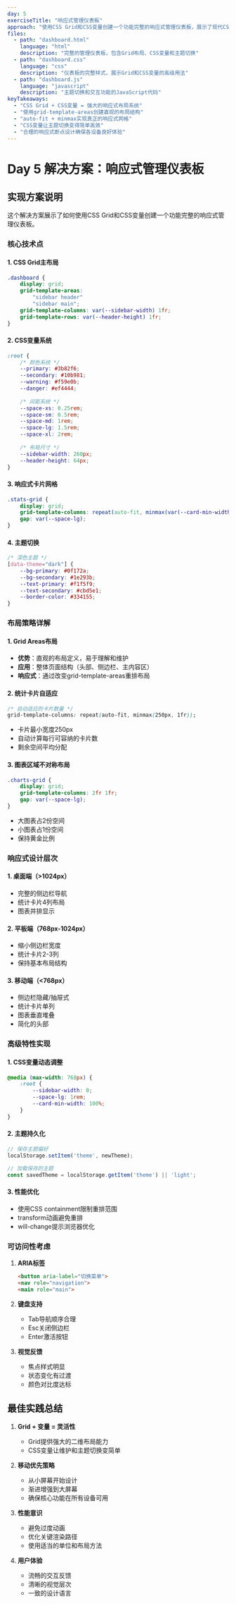 ```yaml
---
day: 5
exerciseTitle: "响应式管理仪表板"
approach: "使用CSS Grid和CSS变量创建一个功能完整的响应式管理仪表板，展示了现代CSS的强大功能"
files:
  - path: "dashboard.html"
    language: "html"
    description: "完整的管理仪表板，包含Grid布局、CSS变量和主题切换"
  - path: "dashboard.css"
    language: "css"
    description: "仪表板的完整样式，展示Grid和CSS变量的高级用法"
  - path: "dashboard.js"
    language: "javascript"
    description: "主题切换和交互功能的JavaScript代码"
keyTakeaways:
  - "CSS Grid + CSS变量 = 强大的响应式布局系统"
  - "使用grid-template-areas创建直观的布局结构"
  - "auto-fit + minmax实现真正的响应式网格"
  - "CSS变量让主题切换变得简单高效"
  - "合理的响应式断点设计确保各设备良好体验"
---
```


# Day 5 解决方案：响应式管理仪表板

## 实现方案说明

这个解决方案展示了如何使用CSS Grid和CSS变量创建一个功能完整的响应式管理仪表板。

### 核心技术点

#### 1. CSS Grid主布局
```css
.dashboard {
    display: grid;
    grid-template-areas:
        "sidebar header"
        "sidebar main";
    grid-template-columns: var(--sidebar-width) 1fr;
    grid-template-rows: var(--header-height) 1fr;
}
```

#### 2. CSS变量系统
```css
:root {
    /* 颜色系统 */
    --primary: #3b82f6;
    --secondary: #10b981;
    --warning: #f59e0b;
    --danger: #ef4444;
    
    /* 间距系统 */
    --space-xs: 0.25rem;
    --space-sm: 0.5rem;
    --space-md: 1rem;
    --space-lg: 1.5rem;
    --space-xl: 2rem;
    
    /* 布局尺寸 */
    --sidebar-width: 260px;
    --header-height: 64px;
}
```

#### 3. 响应式卡片网格
```css
.stats-grid {
    display: grid;
    grid-template-columns: repeat(auto-fit, minmax(var(--card-min-width), 1fr));
    gap: var(--space-lg);
}
```

#### 4. 主题切换
```css
/* 深色主题 */
[data-theme="dark"] {
    --bg-primary: #0f172a;
    --bg-secondary: #1e293b;
    --text-primary: #f1f5f9;
    --text-secondary: #cbd5e1;
    --border-color: #334155;
}
```

### 布局策略详解

#### 1. Grid Areas布局
- **优势**：直观的布局定义，易于理解和维护
- **应用**：整体页面结构（头部、侧边栏、主内容区）
- **响应式**：通过改变grid-template-areas重排布局

#### 2. 统计卡片自适应
```css
/* 自动适应的卡片数量 */
grid-template-columns: repeat(auto-fit, minmax(250px, 1fr));
```
- 卡片最小宽度250px
- 自动计算每行可容纳的卡片数
- 剩余空间平均分配

#### 3. 图表区域不对称布局
```css
.charts-grid {
    display: grid;
    grid-template-columns: 2fr 1fr;
    gap: var(--space-lg);
}
```
- 大图表占2份空间
- 小图表占1份空间
- 保持黄金比例

### 响应式设计层次

#### 1. 桌面端（>1024px）
- 完整的侧边栏导航
- 统计卡片4列布局
- 图表并排显示

#### 2. 平板端（768px-1024px）
- 缩小侧边栏宽度
- 统计卡片2-3列
- 保持基本布局结构

#### 3. 移动端（<768px）
- 侧边栏隐藏/抽屉式
- 统计卡片单列
- 图表垂直堆叠
- 简化的头部

### 高级特性实现

#### 1. CSS变量动态调整
```css
@media (max-width: 768px) {
    :root {
        --sidebar-width: 0;
        --space-lg: 1rem;
        --card-min-width: 100%;
    }
}
```

#### 2. 主题持久化
```javascript
// 保存主题偏好
localStorage.setItem('theme', newTheme);

// 加载保存的主题
const savedTheme = localStorage.getItem('theme') || 'light';
```

#### 3. 性能优化
- 使用CSS containment限制重排范围
- transform动画避免重排
- will-change提示浏览器优化

### 可访问性考虑

1. **ARIA标签**
   ```html
   <button aria-label="切换菜单">
   <nav role="navigation">
   <main role="main">
   ```

2. **键盘支持**
   - Tab导航顺序合理
   - Esc关闭侧边栏
   - Enter激活按钮

3. **视觉反馈**
   - 焦点样式明显
   - 状态变化有过渡
   - 颜色对比度达标

## 最佳实践总结

1. **Grid + 变量 = 灵活性**
   - Grid提供强大的二维布局能力
   - CSS变量让维护和主题切换变简单

2. **移动优先策略**
   - 从小屏幕开始设计
   - 渐进增强到大屏幕
   - 确保核心功能在所有设备可用

3. **性能意识**
   - 避免过度动画
   - 优化关键渲染路径
   - 使用适当的单位和布局方法

4. **用户体验**
   - 流畅的交互反馈
   - 清晰的视觉层次
   - 一致的设计语言